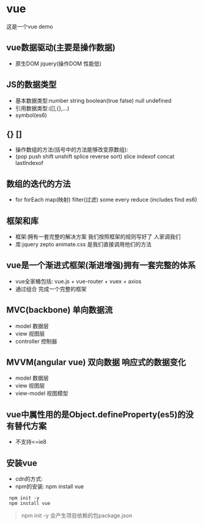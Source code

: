 # vue
这是一个vue demo

## vue数据驱动(主要是操作数据)
- 原生DOM jquery(操作DOM 性能低)

## JS的数据类型
- 基本数据类型:number string boolean(true false) null undefined
- 引用数据类型:([],{},...)
- symbol(es6)

## {} []
- 操作数组的方法(括号中的方法能够改变原数组):
- (pop push shift unshift splice reverse sort) slice  indexof concat lastIndexof

## 数组的迭代的方法
- for forEach map(映射) filter(过滤) some every reduce (includes find es6)

## 框架和库
- 框架:拥有一套完整的解决方案 我们按照框架的规则写好了 人家调我们
- 库:jquery zepto animate.css 是我们直接调用他们的方法

## vue是一个渐进式框架(渐进增强)拥有一套完整的体系
- vue全家桶包括: vue.js + vue-router + vuex + axios
- 通过组合 完成一个完整的框架

## MVC(backbone) 单向数据流
- model 数据层
- view 视图层
- controller 控制器

## MVVM(angular vue) 双向数据 响应式的数据变化
- model 数据层
- view 视图层
- view-model 视图模型

## vue中属性用的是Object.defineProperty(es5)的没有替代方案
- 不支持<=ie8

## 安装vue
- cdn的方式: <script src="https://cdn.jsdelivr.net/npm/vue@2.5.16/dist/vue.js"></script>
- npm的安装: npm install vue
```
 npm init -y
 npm install vue

```
> npm init -y 会产生项目依赖的包package.json


